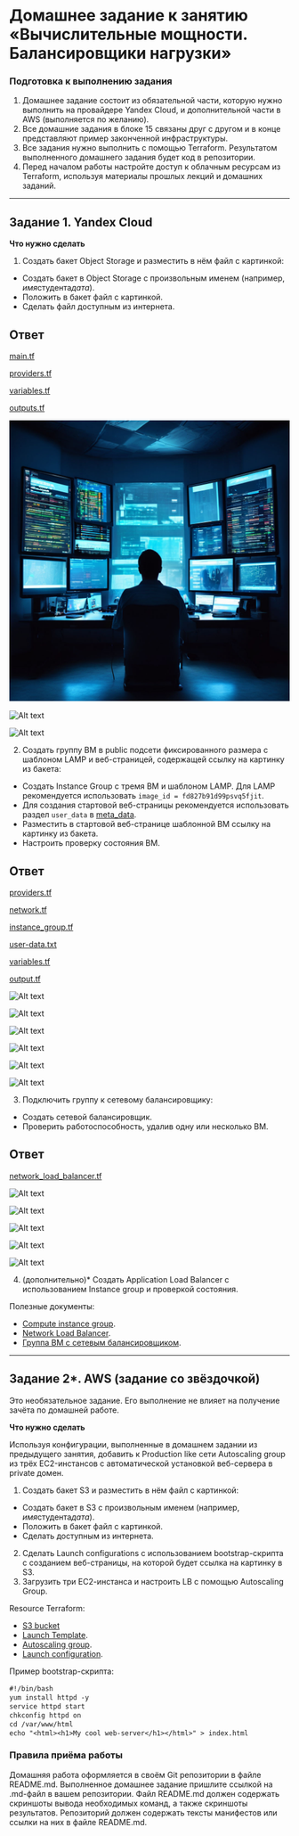 # Домашнее задание к занятию «Вычислительные мощности. Балансировщики нагрузки»

### Подготовка к выполнению задания

1. Домашнее задание состоит из обязательной части, которую нужно выполнить на провайдере Yandex Cloud, и дополнительной части в AWS (выполняется по желанию).
2. Все домашние задания в блоке 15 связаны друг с другом и в конце представляют пример законченной инфраструктуры.
3. Все задания нужно выполнить с помощью Terraform. Результатом выполненного домашнего задания будет код в репозитории.
4. Перед началом работы настройте доступ к облачным ресурсам из Terraform, используя материалы прошлых лекций и домашних заданий.

---

## Задание 1. Yandex Cloud

**Что нужно сделать**

1. Создать бакет Object Storage и разместить в нём файл с картинкой:

- Создать бакет в Object Storage с произвольным именем (например, *имя*студента*дата*).
- Положить в бакет файл с картинкой.
- Сделать файл доступным из интернета.

## Ответ

[main.tf](https://github.com/wineperm/SHDEVOPS-2/blob/main/clopro-homeworks/15.2/s3_bucket/main.tf)

[providers.tf](https://github.com/wineperm/SHDEVOPS-2/blob/main/clopro-homeworks/15.2/s3_bucket/providers.tf)

[variables.tf](https://github.com/wineperm/SHDEVOPS-2/blob/main/clopro-homeworks/15.2/s3_bucket/variables.tf)

[outputs.tf](https://github.com/wineperm/SHDEVOPS-2/blob/main/clopro-homeworks/15.2/s3_bucket/outputs.tf)

![Alt text](https://github.com/wineperm/SHDEVOPS-2/blob/main/clopro-homeworks/15.2/s3_bucket/KLS_netology_12.07.2004.jpeg)

![Alt text](https://github.com/user-attachments/assets/b3ef26f0-176a-4fdc-8122-26f53936f137)

![Alt text](https://github.com/user-attachments/assets/f0a297cd-a0a0-4fbf-b8b4-fc37fd42052a)

2. Создать группу ВМ в public подсети фиксированного размера с шаблоном LAMP и веб-страницей, содержащей ссылку на картинку из бакета:

- Создать Instance Group с тремя ВМ и шаблоном LAMP. Для LAMP рекомендуется использовать `image_id = fd827b91d99psvq5fjit`.
- Для создания стартовой веб-страницы рекомендуется использовать раздел `user_data` в [meta_data](https://cloud.yandex.ru/docs/compute/concepts/vm-metadata).
- Разместить в стартовой веб-странице шаблонной ВМ ссылку на картинку из бакета.
- Настроить проверку состояния ВМ.

## Ответ

[providers.tf](https://github.com/wineperm/SHDEVOPS-2/blob/main/clopro-homeworks/15.2/z2/providers.tf)

[network.tf](https://github.com/wineperm/SHDEVOPS-2/blob/main/clopro-homeworks/15.2/z2/network.tf)

[instance_group.tf](https://github.com/wineperm/SHDEVOPS-2/blob/main/clopro-homeworks/15.2/z2/instance_group.tf)

[user-data.txt](https://github.com/wineperm/SHDEVOPS-2/blob/main/clopro-homeworks/15.2/z2/user-data.txt)

[variables.tf](https://github.com/wineperm/SHDEVOPS-2/blob/main/clopro-homeworks/15.2/z2/variables.tf)

[output.tf](https://github.com/wineperm/SHDEVOPS-2/blob/main/clopro-homeworks/15.2/z2/output.tf)

![Alt text](https://github.com/user-attachments/assets/ccaab48f-25e7-4864-8a36-0862365eefac)

![Alt text](https://github.com/user-attachments/assets/96602393-eb7a-4b35-a74e-efa5f6a5f010)

![Alt text](https://github.com/user-attachments/assets/c3fb840c-8446-4f9c-8b7a-d8a31e211576)

![Alt text](https://github.com/user-attachments/assets/a669a91e-0e64-49ce-94df-7ec0cd5951cb)

![Alt text](https://github.com/user-attachments/assets/c1f272dc-2e85-44b5-a663-bc5703157c9b)

![Alt text](https://github.com/user-attachments/assets/0dd4c400-2274-42b3-9d8e-18985f681687)

3. Подключить группу к сетевому балансировщику:

- Создать сетевой балансировщик.
- Проверить работоспособность, удалив одну или несколько ВМ.

## Ответ

[network_load_balancer.tf](https://github.com/wineperm/SHDEVOPS-2/blob/main/clopro-homeworks/15.2/z2/network_load_balancer.tf)

![Alt text](https://github.com/user-attachments/assets/1b86bcae-a463-4d11-a83a-1f24259388ad)

![Alt text](https://github.com/user-attachments/assets/e2ba6ee2-2263-4c47-8098-b4b79b3f9ca1)

![Alt text](https://github.com/user-attachments/assets/95abbe79-d327-4db5-92fb-2a5965ffdf4d)

![Alt text](https://github.com/user-attachments/assets/617e3875-6019-4272-adba-b43583d40162)

![Alt text](https://github.com/user-attachments/assets/c5e7999d-6c57-465f-9222-26988beb1678)

4. (дополнительно)\* Создать Application Load Balancer с использованием Instance group и проверкой состояния.

Полезные документы:

- [Compute instance group](https://registry.terraform.io/providers/yandex-cloud/yandex/latest/docs/resources/compute_instance_group).
- [Network Load Balancer](https://registry.terraform.io/providers/yandex-cloud/yandex/latest/docs/resources/lb_network_load_balancer).
- [Группа ВМ с сетевым балансировщиком](https://cloud.yandex.ru/docs/compute/operations/instance-groups/create-with-balancer).

---

## Задание 2\*. AWS (задание со звёздочкой)

Это необязательное задание. Его выполнение не влияет на получение зачёта по домашней работе.

**Что нужно сделать**

Используя конфигурации, выполненные в домашнем задании из предыдущего занятия, добавить к Production like сети Autoscaling group из трёх EC2-инстансов с автоматической установкой веб-сервера в private домен.

1. Создать бакет S3 и разместить в нём файл с картинкой:

- Создать бакет в S3 с произвольным именем (например, *имя*студента*дата*).
- Положить в бакет файл с картинкой.
- Сделать доступным из интернета.

2. Сделать Launch configurations с использованием bootstrap-скрипта с созданием веб-страницы, на которой будет ссылка на картинку в S3.
3. Загрузить три ЕС2-инстанса и настроить LB с помощью Autoscaling Group.

Resource Terraform:

- [S3 bucket](https://registry.terraform.io/providers/hashicorp/aws/latest/docs/resources/s3_bucket)
- [Launch Template](https://registry.terraform.io/providers/hashicorp/aws/latest/docs/resources/launch_template).
- [Autoscaling group](https://registry.terraform.io/providers/hashicorp/aws/latest/docs/resources/autoscaling_group).
- [Launch configuration](https://registry.terraform.io/providers/hashicorp/aws/latest/docs/resources/launch_configuration).

Пример bootstrap-скрипта:

```
#!/bin/bash
yum install httpd -y
service httpd start
chkconfig httpd on
cd /var/www/html
echo "<html><h1>My cool web-server</h1></html>" > index.html
```

### Правила приёма работы

Домашняя работа оформляется в своём Git репозитории в файле README.md. Выполненное домашнее задание пришлите ссылкой на .md-файл в вашем репозитории.
Файл README.md должен содержать скриншоты вывода необходимых команд, а также скриншоты результатов.
Репозиторий должен содержать тексты манифестов или ссылки на них в файле README.md.
